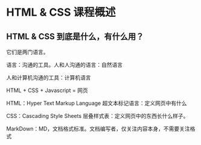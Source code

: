 # HTML & CSS 课程概述

## HTML & CSS 到底是什么，有什么用？

它们是两门语言。

语言：沟通的工具。人和人沟通的语言：自然语言

人和计算机沟通的工具：计算机语言

HTML + CSS + Javascript = 网页

HTML：Hyper Text Markup Language 超文本标记语言：定义网页中有什么

CSS：Cascading Style Sheets 层叠样式表：定义网页中的东西长什么样子。

MarkDown：MD，文档格式标准。文档编写者，仅关注内容本身，不需要关注格式
